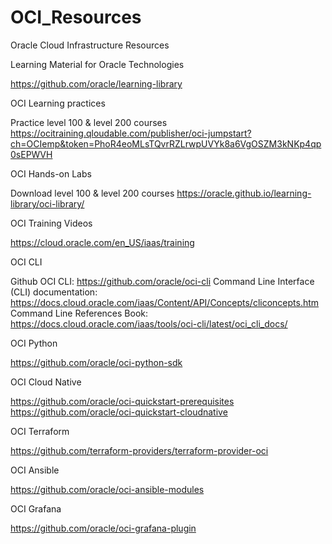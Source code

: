 # OCI_Resources
Oracle Cloud Infrastructure Resources

Learning Material for Oracle Technologies

  https://github.com/oracle/learning-library
  
OCI Learning practices

  Practice level 100 & level 200 courses
  https://ocitraining.qloudable.com/publisher/oci-jumpstart?ch=OCIemp&token=PhoR4eoMLsTQvrRZLrwpUVYk8a6VgOSZM3kNKp4qp0sEPWVH
  
OCI Hands-on Labs
  
  Download level 100 & level 200 courses
  https://oracle.github.io/learning-library/oci-library/
  
OCI Training Videos
  
  https://cloud.oracle.com/en_US/iaas/training

OCI CLI
  
  Github OCI CLI:  https://github.com/oracle/oci-cli
  Command Line Interface (CLI) documentation: https://docs.cloud.oracle.com/iaas/Content/API/Concepts/cliconcepts.htm
  Command Line References Book: https://docs.cloud.oracle.com/iaas/tools/oci-cli/latest/oci_cli_docs/

OCI Python
  
  https://github.com/oracle/oci-python-sdk

OCI Cloud Native
  
  https://github.com/oracle/oci-quickstart-prerequisites
  https://github.com/oracle/oci-quickstart-cloudnative
  
OCI Terraform
  
  https://github.com/terraform-providers/terraform-provider-oci

OCI Ansible
  
  https://github.com/oracle/oci-ansible-modules

OCI Grafana
  
  https://github.com/oracle/oci-grafana-plugin
 
